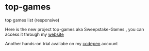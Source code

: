 # top-games
top games list (responsive)

Here is the new project top-games aka Sweepstake-Games ,
you can access it through my [website]()

Another hands-on trial availabe on my [codepen]() account
